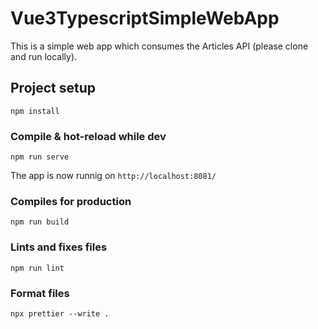 # Vue3TypescriptSimpleWebApp

This is a simple web app which consumes the Articles API (please clone and run locally).

## Project setup

```
npm install
```

### Compile & hot-reload while dev

```
npm run serve
```

The app is now runnig on `http://localhost:8081/`

### Compiles for production

```
npm run build
```

### Lints and fixes files

```
npm run lint
```

### Format files

```
npx prettier --write .
```
